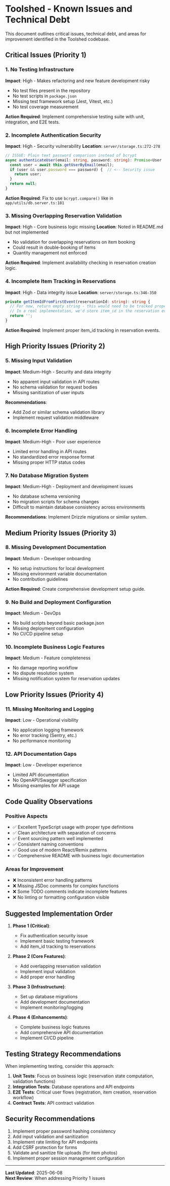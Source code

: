# Toolshed - Known Issues and Technical Debt

This document outlines critical issues, technical debt, and areas for improvement identified in the Toolshed codebase.

## Critical Issues (Priority 1)

### 1. No Testing Infrastructure

**Impact**: High - Makes refactoring and new feature development risky

- No test files present in the repository
- No test scripts in `package.json`
- Missing test framework setup (Jest, Vitest, etc.)
- No test coverage measurement

**Action Required**: Implement comprehensive testing suite with unit, integration, and E2E tests.

### 2. Incomplete Authentication Security

**Impact**: High - Security vulnerability
**Location**: `server/storage.ts:272-278`

```typescript
// ISSUE: Plain text password comparison instead of bcrypt
async authenticateUser(email: string, password: string): Promise<User | null> {
  const user = await this.getUserByEmail(email);
  if (user && user.password === password) {  // <-- Security issue
    return user;
  }
  return null;
}
```

**Action Required**: Fix to use `bcrypt.compare()` like in `app/utils/db.server.ts:181`

### 3. Missing Overlapping Reservation Validation

**Impact**: High - Core business logic missing
**Location**: Noted in README.md but not implemented

- No validation for overlapping reservations on item booking
- Could result in double-booking of items
- Quantity management not enforced

**Action Required**: Implement availability checking in reservation creation logic.

### 4. Incomplete Item Tracking in Reservations

**Impact**: High - Data integrity issue
**Location**: `server/storage.ts:346-350`

```typescript
private getItemIdFromFirstEvent(reservationId: string): string {
  // For now, return empty string - this would need to be tracked properly
  // In a real implementation, we'd store item_id in the reservation events
  return '';
}
```

**Action Required**: Implement proper item_id tracking in reservation events.

## High Priority Issues (Priority 2)

### 5. Missing Input Validation

**Impact**: Medium-High - Security and data integrity

- No apparent input validation in API routes
- No schema validation for request bodies
- Missing sanitization of user inputs

**Recommendations**:

- Add Zod or similar schema validation library
- Implement request validation middleware

### 6. Incomplete Error Handling

**Impact**: Medium-High - Poor user experience

- Limited error handling in API routes
- No standardized error response format
- Missing proper HTTP status codes

### 7. No Database Migration System

**Impact**: Medium-High - Deployment and development issues

- No database schema versioning
- No migration scripts for schema changes
- Difficult to maintain database consistency across environments

**Recommendations**: Implement Drizzle migrations or similar system.

## Medium Priority Issues (Priority 3)

### 8. Missing Development Documentation

**Impact**: Medium - Developer onboarding

- No setup instructions for local development
- Missing environment variable documentation
- No contribution guidelines

**Action Required**: Create comprehensive development setup guide.

### 9. No Build and Deployment Configuration

**Impact**: Medium - DevOps

- No build scripts beyond basic package.json
- Missing deployment configuration
- No CI/CD pipeline setup

### 10. Incomplete Business Logic Features

**Impact**: Medium - Feature completeness

- No damage reporting workflow
- No dispute resolution system
- Missing notification system for reservation updates

## Low Priority Issues (Priority 4)

### 11. Missing Monitoring and Logging

**Impact**: Low - Operational visibility

- No application logging framework
- No error tracking (Sentry, etc.)
- No performance monitoring

### 12. API Documentation Gaps

**Impact**: Low - Developer experience

- Limited API documentation
- No OpenAPI/Swagger specification
- Missing examples for API usage

## Code Quality Observations

### Positive Aspects

- ✅ Excellent TypeScript usage with proper type definitions
- ✅ Clean architecture with separation of concerns
- ✅ Event sourcing pattern well implemented
- ✅ Consistent naming conventions
- ✅ Good use of modern React/Remix patterns
- ✅ Comprehensive README with business logic documentation

### Areas for Improvement

- ❌ Inconsistent error handling patterns
- ❌ Missing JSDoc comments for complex functions
- ❌ Some TODO comments indicate incomplete features
- ❌ No linting or formatting configuration visible

## Suggested Implementation Order

1. **Phase 1 (Critical)**:
   - Fix authentication security issue
   - Implement basic testing framework
   - Add item_id tracking to reservations

2. **Phase 2 (Core Features)**:
   - Add overlapping reservation validation
   - Implement input validation
   - Add proper error handling

3. **Phase 3 (Infrastructure)**:
   - Set up database migrations
   - Add development documentation
   - Implement monitoring/logging

4. **Phase 4 (Enhancements)**:
   - Complete business logic features
   - Add comprehensive API documentation
   - Implement CI/CD pipeline

## Testing Strategy Recommendations

When implementing testing, consider this approach:

1. **Unit Tests**: Focus on business logic (reservation state computation, validation functions)
2. **Integration Tests**: Database operations and API endpoints
3. **E2E Tests**: Critical user flows (registration, item creation, reservation workflow)
4. **Contract Tests**: API contract validation

## Security Recommendations

1. Implement proper password hashing consistency
2. Add input validation and sanitization
3. Implement rate limiting for API endpoints
4. Add CSRF protection for forms
5. Validate and sanitize file uploads (for item photos)
6. Implement proper session management configuration

---

**Last Updated**: 2025-06-08  
**Next Review**: When addressing Priority 1 issues
